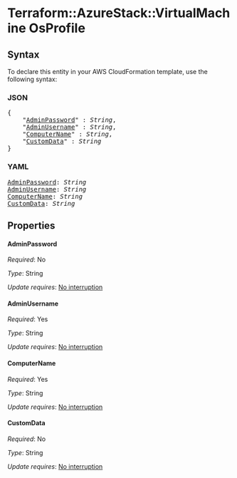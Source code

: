# Terraform::AzureStack::VirtualMachine OsProfile

## Syntax

To declare this entity in your AWS CloudFormation template, use the following syntax:

### JSON

<pre>
{
    "<a href="#adminpassword" title="AdminPassword">AdminPassword</a>" : <i>String</i>,
    "<a href="#adminusername" title="AdminUsername">AdminUsername</a>" : <i>String</i>,
    "<a href="#computername" title="ComputerName">ComputerName</a>" : <i>String</i>,
    "<a href="#customdata" title="CustomData">CustomData</a>" : <i>String</i>
}
</pre>

### YAML

<pre>
<a href="#adminpassword" title="AdminPassword">AdminPassword</a>: <i>String</i>
<a href="#adminusername" title="AdminUsername">AdminUsername</a>: <i>String</i>
<a href="#computername" title="ComputerName">ComputerName</a>: <i>String</i>
<a href="#customdata" title="CustomData">CustomData</a>: <i>String</i>
</pre>

## Properties

#### AdminPassword

_Required_: No

_Type_: String

_Update requires_: [No interruption](https://docs.aws.amazon.com/AWSCloudFormation/latest/UserGuide/using-cfn-updating-stacks-update-behaviors.html#update-no-interrupt)

#### AdminUsername

_Required_: Yes

_Type_: String

_Update requires_: [No interruption](https://docs.aws.amazon.com/AWSCloudFormation/latest/UserGuide/using-cfn-updating-stacks-update-behaviors.html#update-no-interrupt)

#### ComputerName

_Required_: Yes

_Type_: String

_Update requires_: [No interruption](https://docs.aws.amazon.com/AWSCloudFormation/latest/UserGuide/using-cfn-updating-stacks-update-behaviors.html#update-no-interrupt)

#### CustomData

_Required_: No

_Type_: String

_Update requires_: [No interruption](https://docs.aws.amazon.com/AWSCloudFormation/latest/UserGuide/using-cfn-updating-stacks-update-behaviors.html#update-no-interrupt)

